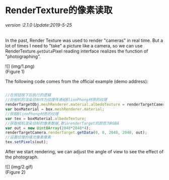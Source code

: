 # RenderTexture的像素读取

###### *version :2.1.0   Update:2019-5-25*

In the past, Render Texture was used to render "cameras" in real time. But a lot of times I need to "take" a picture like a camera, so we can use RenderTexture.`getData`Pixel reading interface realizes the function of "photographing".

![] (img/1.png)<br> (Figure 1)

The following code comes from the official example (demo address):


```typescript

//在按钮按下后执行的逻辑
//将相机的渲染目标作为纹理传递给BlinnPhong材质的纹理
renderTargetObj.meshRenderer.material.albedoTexture = renderTargetCamera.renderTarget;
var boxMaterial = box.meshRenderer.material;
//获取BlinnPhong材质的纹理
var tex = boxMaterial.albedoTexture;
//获取相机渲染目标的像素数据,默认renderTarget的颜色为RGBA
var out = new Uint8Array(2048*2048*4); 
renderTargetCamera.renderTarget.getData(0, 0, 2048, 2048, out);
//设置纹理的填充像素像素
tex.setPixels(out);
```


After we start rendering, we can adjust the angle of view to see the effect of the photograph.

![] (img/2.gif) <br> (Figure 2)